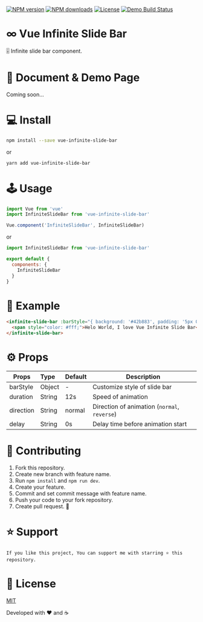 <p>
<a href="https://npmjs.com/package/vue-infinite-slide-bar"><img src="https://img.shields.io/npm/v/vue-infinite-slide-bar.svg?style=flat" alt="NPM version"></a>
<a href="https://npmjs.com/package/vue-infinite-slide-bar"><img src="https://img.shields.io/npm/dm/vue-infinite-slide-bar.svg?style=flat" alt="NPM downloads"></a>
<a href="https://www.npmjs.com/package/vue-infinite-slide-bar"><img src="https://img.shields.io/npm/l/vue-infinite-slide-bar.svg?style=flat" alt="License"></a>
<a href="https://biigpongsatorn.github.io/#/vue-infinite-slide-bar"><img src="https://travis-ci.org/biigpongsatorn/biigpongsatorn.github.io.svg?branch=dev" alt="Demo Build Status"></a>
</p>

# ∞ Vue Infinite Slide Bar

🎚 Infinite slide bar component.

# 👀 Document & Demo Page

Coming soon...

# 💻 Install

```sh
npm install --save vue-infinite-slide-bar
```
or
```sh
yarn add vue-infinite-slide-bar
```

# 🕹 Usage
```javascript
import Vue from 'vue'
import InfiniteSlideBar from 'vue-infinite-slide-bar'

Vue.component('InfiniteSlideBar', InfiniteSlideBar)
```
or
```javascript
import InfiniteSlideBar from 'vue-infinite-slide-bar'

export default {
  components: {
    InfiniteSlideBar
  }
}
```

# 🔎 Example

```html
<infinite-slide-bar :barStyle="{ background: '#42b883', padding: '5px 0' }">
  <span style="color: #fff;">Helo World, I love Vue Infinite Slide Bar</span>
</infinite-slide-bar>
```

# ⚙️ Props
| Props       | Type          | Default  | Description  |
| ----------- |:--------------| ---------|--------------|
| barStyle       | Object        | -     | Customize style of slide bar |
| duration      | String        | 12s     | Speed of animation |
| direction      | String        | normal     | Direction of animation (`normal`, `reverse`) |
| delay      | String        | 0s     | Delay time before animation start |

# 🤝 Contributing
1. Fork this repository.
2. Create new branch with feature name.
3. Run `npm install` and `npm run dev`.
4. Create your feature.
5. Commit and set commit message with feature name.
6. Push your code to your fork repository.
7. Create pull request. 🙂

# ⭐️ Support

```
If you like this project, You can support me with starring ⭐ this repository.
```

# 📄 License

[MIT](LICENSE)

Developed with ❤️ and ☕️ 
